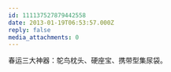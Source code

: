 ```yaml
---
id: 111137527879442558
date: 2013-01-19T06:53:57.000Z
reply: false
media_attachments: 0
---
```


春运三大神器：鸵鸟枕头、硬座宝、携带型集尿袋。


